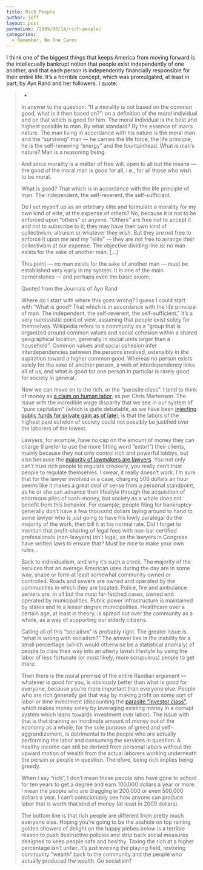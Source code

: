 ```yaml
---
title: Rich People
author: jeff
layout: post
permalink: /2009/08/14/rich-people/
categories:
  - Remember, No One Cares
---
```


I think one of the biggest things that keeps America from moving forward is the intellecually bankrupt notion that people exist independently of one another, and that each person is independently financially responsible for their entire life. It’s a horrible concept, which was promulgated, at least in part, by Ayn Rand and her followers. I quote:

> * 
> In answer to the question: “If a morality is not based on the common good, what is it then based on?”: on a definition of the moral individual and on that which is good for him. The moral individual is the best and highest possible to man. By what standard? By the essence of man’s nature. The man living in accordance with his nature is the moral man and the “surviving” man — he carries the life force, the life principle, he is the self-renewing “energy” and the fountainhead. What is man’s nature? Man is a reasoning being.
> 
> And since morality is a matter of free will, open to all but the insane — the good of the moral man is good for all, i.e., for all those who wish to be moral.
> 
> What is good? That which is in accordance with the life principle of man. The independent, the self-reverent, the self-sufficient.
> 
> Do I set myself up as an arbitrary elite and formulate a morality for my own kind of elite, at the expense of others? No, because it is not to be enforced upon “others” or anyone. “Others” are free not to accept it and not to subscribe to it; they may have their own kind of collectivism, altruism or whatever they wish. But they are not free to enforce it upon me and my “elite” — they are not free to arrange their collectivism at our expense. The objective dividing line is: no man exists for the sake of another man. [...]
> 
> This point — no man exists for the sake of another man — must be established very early in my system. It is one of the main cornerstones — and perhaps even the basic axiom.
> 
> 
> 
> Quoted from the Journals of Ayn Rand 
> 
> Where do I start with where this goes wrong? I guess I could start with “What is good? That which is in accordance with the life principal of man. The independent, the self-reverent, the self-sufficient.” It’s a very narcissistic point of view, assuming that people exist solely for themselves. Wikipedia refers to a community as a “group that is organized around common values and social cohesion within a shared geographical location, generally in social units larger than a household”. Common values and social cohesion infer interdependencies between the persons involved, ostensibly in the aspiration toward a higher common good. Whereas no person exists solely for the sake of another person, a web of interdependency links all of us, and what is good for one person in particlar is rarely good for society in general.
> 
> Now we can move on to the rich, or the “parasite class”. I tend to think of money as [a claim on human labor][1], as per Chris Martenson. The issue with the incredible wage disparity that we see in our system of “pure capitalism” (which is quite debatable, as we have been [injecting public funds for private gain as of late][2]), is that the labors of the highest paid echelon of society could not possibly be justified over the laborers of the lowest.
> 
> Lawyers, for example, have no cap on the amount of money they can charge (I prefer to use the more fitting word “extort”) their clients, mainly because they not only control rich and powerful lobbys, but also because the [majority of lawmakers are lawyers][3]. You not only can’t trust rich people to regulate crookery, you really can’t trust people to regulate themselves. I swear, it really doesn’t work. I’m sure that for the lawyer involved in a case, charging 500 dollars an hour seems like it makes a great deal of sense from a personal standpoint, as he or she can advance their lifestyle through the acquisition of enormous piles of cash-money, but society as a whole does not benefit from this behavior. For example, people filing for bankruptcy generally don’t have a few thousand dollars laying around to hand to some lawyer who is just going to have his lowly paralegal do the majority of the work, then bill it at his normal rate. Did I forget to mention that profit-sharing of legal fees with non-bar certified professionals (non-lawyers) isn’t legal, as the lawyers in Congress have written laws to ensure that? Must be nice to make your own rules…
> 
> Back to individualism, and why it’s such a crock. The majority of the services that an average American uses during the day are in some way, shape or form at least somewhat community owned or controlled. Roads and sewers are owned and operated by the communities in which they are located. Police, fire and ambulance servers are, in all but the most far-fetched cases, owned and operated by municipalities. Public power infrastructure is maintained by states and to a lesser degree municipalities. Healthcare over a certain age, at least in theory, is spread out over the community as a whole, as a way of supporting our elderly citizens.
> 
> Calling all of this “socialism” is probably right. The greater issue is “what is wrong with socialism?” The answer lies in the inability for a small percentage (which would otherwise be a statistical anomaly) of people to claw their way into an utterly lavish lifestyle by using the labor of less fortunate (or most likely, more scrupulous) people to get there.
> 
> Then there is the moral premise of the entire Randian argument — whatever is good for you, is obviously better than what is good for everyone, because you’re more important than everyone else. People who are rich generally get that way by making profit on some sort of labor or time investment (discounting the [parasite “investor class”][4], which makes money solely by leveraging existing money in a corrupt system which leans towards investment over labor). The issue with that is that draining an inordinate amount of money out of the economy as a whole, for the sole purpose of greed and self-aggrandizement, is detrimental to the people who are actually performing the labor and consuming the services in question. A healthy income can still be derived from personal labors without the upward motion of wealth from the actual laborers working underneath the person or people in question. Therefore, being rich implies being greedy.
> 
> When I say “rich”, I don’t mean those people who have gone to school for ten years to get a degree and earn 100,000 dollars a year or more. I mean the people who are dragging in 200,000 or even 500,000 dollars a year. I can’t conscionably see how anyone can produce labor that is worth that kind of money (at least in 2009 dollars).
> 
> The bottom line is that rich people are different from pretty much everyone else. Hoping you’re going to be the asshole on top raining golden showers of delight on the happy plebes below is a terrible reason to push destructive policies and strip back social measures designed to keep people safe and healthy. Taxing the rich at a higher percentage isn’t unfair, it’s just evening the playing field, restoring community “wealth” back to the community and the people who actually produced the wealth. Go socialism?

 [1]: http://www.chrismartenson.com/crashcourse/chapter-6-what-money
 [2]: http://www.calculatedriskblog.com/2009/01/cbo-64-billion-subsidy-cost-for-tarp.html
 [3]: http://www.senate.gov/CRSReports/crs-publish.cfm?pid='0DP%2BP,[;#
 [4]: http://existentialistcowboy.blogspot.com/2009/08/why-us-investor-class-are-blood-sucking.html
